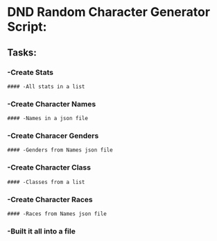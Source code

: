 # DND Random Character Generator Script:
## Tasks:
  ### -Create Stats
    #### -All stats in a list
  ### -Create Character Names
    #### -Names in a json file
  ### -Create Characer Genders
    #### -Genders from Names json file
  ### -Create Character Class
    #### -Classes from a list
  ### -Create Character Races
    #### -Races from Names json file
  ### -Built it all into a file
